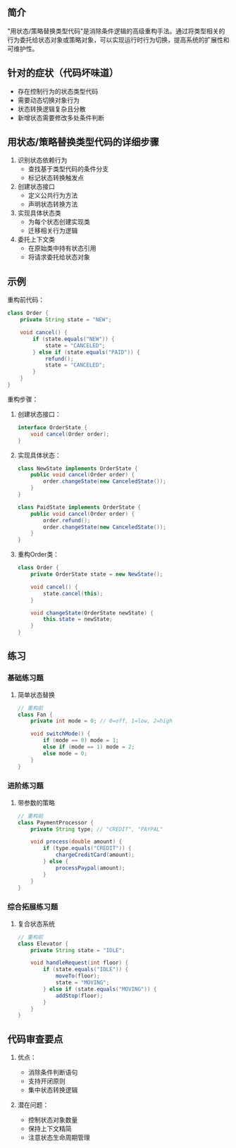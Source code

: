 ## 简介
"用状态/策略替换类型代码"是消除条件逻辑的高级重构手法。通过将类型相关的行为委托给状态对象或策略对象，可以实现运行时行为切换，提高系统的扩展性和可维护性。

## 针对的症状（代码坏味道）
- 存在控制行为的状态类型代码
- 需要动态切换对象行为
- 状态转换逻辑复杂且分散
- 新增状态需要修改多处条件判断

## 用状态/策略替换类型代码的详细步骤
1. 识别状态依赖行为
   - 查找基于类型代码的条件分支
   - 标记状态转换触发点
2. 创建状态接口
   - 定义公共行为方法
   - 声明状态转换方法
3. 实现具体状态类
   - 为每个状态创建实现类
   - 迁移相关行为逻辑
4. 委托上下文类
   - 在原始类中持有状态引用
   - 将请求委托给状态对象

## 示例
重构前代码：

```java
class Order {
    private String state = "NEW";

    void cancel() {
        if (state.equals("NEW")) {
            state = "CANCELED";
        } else if (state.equals("PAID")) {
            refund();
            state = "CANCELED";
        }
    }
}
```

重构步骤：
1. 创建状态接口：

    ```java
    interface OrderState {
        void cancel(Order order);
    }
    ```

2. 实现具体状态：

    ```java
    class NewState implements OrderState {
        public void cancel(Order order) {
            order.changeState(new CanceledState());
        }
    }
    
    class PaidState implements OrderState {
        public void cancel(Order order) {
            order.refund();
            order.changeState(new CanceledState());
        }
    }
    ```

3. 重构Order类：

    ```java
    class Order {
        private OrderState state = new NewState();
    
        void cancel() {
            state.cancel(this);
        }
    
        void changeState(OrderState newState) {
            this.state = newState;
        }
    }
    ```

## 练习
### 基础练习题
1. 简单状态替换

    ```java
    // 重构前
    class Fan {
        private int mode = 0; // 0=off, 1=low, 2=high
    
        void switchMode() {
            if (mode == 0) mode = 1;
            else if (mode == 1) mode = 2;
            else mode = 0;
        }
    }
    ```

### 进阶练习题
1. 带参数的策略

    ```java
    // 重构前
    class PaymentProcessor {
        private String type; // "CREDIT", "PAYPAL"
    
        void process(double amount) {
            if (type.equals("CREDIT")) {
                chargeCreditCard(amount);
            } else {
                processPaypal(amount);
            }
        }
    }
    ```

### 综合拓展练习题
1. 复合状态系统

    ```java
    // 重构前
    class Elevator {
        private String state = "IDLE";
    
        void handleRequest(int floor) {
            if (state.equals("IDLE")) {
                moveTo(floor);
                state = "MOVING";
            } else if (state.equals("MOVING")) {
                addStop(floor);
            }
        }
    }
    ```

## 代码审查要点
1. 优点：
   - 消除条件判断语句
   - 支持开闭原则
   - 集中状态转换逻辑

2. 潜在问题：
   - 控制状态对象数量
   - 保持上下文精简
   - 注意状态生命周期管理
